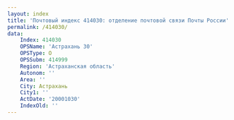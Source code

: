 ```yaml
---
layout: index
title: 'Почтовый индекс 414030: отделение почтовой связи Почты России'
permalink: /414030/
data:
    Index: 414030
    OPSName: 'Астрахань 30'
    OPSType: О
    OPSSubm: 414999
    Region: 'Астраханская область'
    Autonom: ''
    Area: ''
    City: Астрахань
    City1: ''
    ActDate: '20001030'
    IndexOld: ''
---
```

